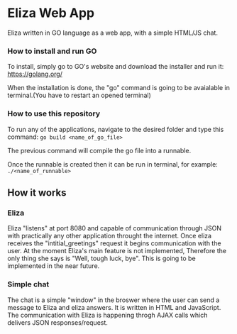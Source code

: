 # Eliza Web App
Eliza written in GO language as a web app, with a simple HTML/JS chat.

### How to install and run GO

To install, simply go to GO's website and download the installer and run it: https://golang.org/

When the installation is done, the "go" command is going to be avaialable in terminal.(You have to restart an opened terminal)

### How to use this repository

To run any of the applications, navigate to the desired folder and type this command: 
`go build <name_of_go_file>`

The previous command will compile the go file into a runnable.

Once the runnable is created then it can be run in terminal, for example: 
`./<name_of_runnable>` 

## How it works
### Eliza
Eliza "listens" at port 8080 and capable of communication through JSON with practically any other application throught the internet.
Once eliza receives the "intitial_greetings" request it begins communication with the user.
At the moment Eliza's main feature is not implemented, Therefore the only thing she says is "Well, tough luck, bye". This is going to be implemented in the near future.
### Simple chat
The chat is a simple "window" in the broswer where the user can send a message to Eliza and eliza answers.
It is written in HTML and JavaScript. The communication with Eliza is happening throgh AJAX calls which delivers JSON responses/request.